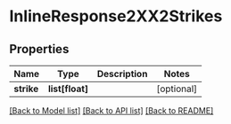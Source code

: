 # InlineResponse2XX2Strikes

## Properties
Name | Type | Description | Notes
------------ | ------------- | ------------- | -------------
**strike** | **list[float]** |  | [optional] 

[[Back to Model list]](../README.md#documentation-for-models) [[Back to API list]](../README.md#documentation-for-api-endpoints) [[Back to README]](../README.md)


